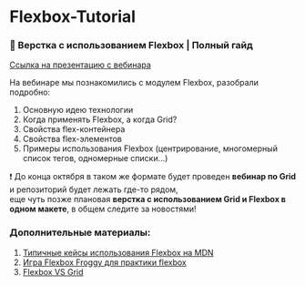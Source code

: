 # Flexbox-Tutorial
### 🔎 Верстка с использованием Flexbox | Полный гайд

[Ссылка на презентацию с вебинара](https://docs.google.com/presentation/d/1DfvMvsHGymYxFMsXKlC_Vi2uPb9G13P-GEstU-lswME/edit?usp=sharing)

На вебинаре мы познакомились с модулем Flexbox, разобрали подробно:
1. Основную идею технологии  
2. Когда применять Flexbox, а когда Grid?  
3. Свойства flex-контейнера  
4. Свойства flex-элементов  
5. Примеры использования Flexbox (центрирование, многомерный список тегов, одномерные списки...)   

❗️ До конца октября в таком же формате будет проведен **вебинар по Grid** и репозиторий будет лежать где-то рядом,  
еще чуть позже плановая **верстка с использованием Grid и Flexbox в одном макете**, в общем следите за новостями!

### Дополнительные материалы:

1. [Типичные кейсы использования Flexbox на MDN](https://developer.mozilla.org/en-US/docs/Web/CSS/CSS_Flexible_Box_Layout/Typical_Use_Cases_of_Flexbox)
2. [Игра Flexbox Froggy для практики flexbox](https://flexboxfroggy.com/#ru)
3. [Flexbox VS Grid](https://medium.com/@stasonmars/%D1%80%D0%B5%D1%88%D0%B0%D1%8E%D1%89%D0%B0%D1%8F-css-%D0%B1%D0%B8%D1%82%D0%B2%D0%B0-grid-%D0%BF%D1%80%D0%BE%D1%82%D0%B8%D0%B2-flexbox-8fee99ab6cbd)
